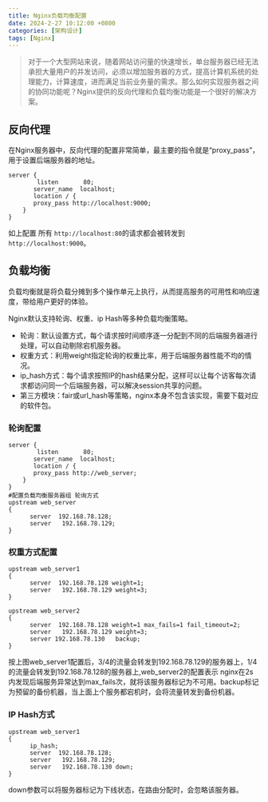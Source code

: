 ```yaml
---
title: Nginx负载均衡配置
date: 2024-2-27 10:12:00 +0800
categories: [架构设计]
tags: [Nginx]
---
```


> 对于一个大型网站来说，随着网站访问量的快速增长，单台服务器已经无法承担大量用户的并发访问，必须以增加服务器的方式，提高计算机系统的处理能力，计算速度，进而满足当前业务量的需求。那么如何实现服务器之间的协同功能呢？Nginx提供的反向代理和负载均衡功能是一个很好的解决方案。

## 反向代理

在Nginx服务器中，反向代理的配置非常简单，最主要的指令就是“proxy_pass”，用于设置后端服务器的地址。

```
server {
        listen       80;
       server_name  localhost;
       location / { 
       proxy_pass http://localhost:9000;
    }
}
```

如上配置 所有 `http://localhost:80`的请求都会被转发到`http://localhost:9000`。

## 负载均衡

负载均衡就是将负载分摊到多个操作单元上执行，从而提高服务的可用性和响应速度，带给用户更好的体验。

Nginx默认支持轮询、权重、ip Hash等多种负载均衡策略。

- 轮询：默认设置方式，每个请求按时间顺序逐一分配到不同的后端服务器进行处理，可以自动剔除宕机服务器。
- 权重方式：利用weight指定轮询的权重比率，用于后端服务器性能不均的情况。
- ip_hash方式：每个请求按照IP的hash结果分配，这样可以让每个访客每次请求都访问同一个后端服务器，可以解决session共享的问题。
- 第三方模块：fair或url_hash等策略，nginx本身不包含该实现，需要下载对应的软件包。

### 轮询配置

```
server {
        listen       80;
       server_name  localhost;
       location / { 
       proxy_pass http://web_server;
    }
}
#配置负载均衡服务器组 轮询方式
upstream web_server
{
      server  192.168.78.128;
      server   192.168.78.129;
}
```

### 权重方式配置

```
upstream web_server1
{
      server  192.168.78.128 weight=1;
      server   192.168.78.129 weight=3;
}

upstream web_server2
{
      server  192.168.78.128 weight=1 max_fails=1 fail_timeout=2;
      server   192.168.78.129 weight=3;
      server 192.168.78.130   backup;
}
```

按上图web_server1配置后，3/4的流量会转发到192.168.78.129的服务器上，1/4的流量会转发到192.168.78.128的服务器上,web_server2的配置表示 nginx在2s内发现后端服务异常达到max_fails次，就将该服务器标记为不可用。backup标记为预留的备份机器，当上面上个服务都宕机时，会将流量转发到备份机器。

### IP Hash方式

```
upstream web_server1
{
      ip_hash;
      server  192.168.78.128;
      server   192.168.78.129;
      server   192.168.78.130 down;
}
```

down参数可以将服务器标记为下线状态，在路由分配时，会忽略该服务器。